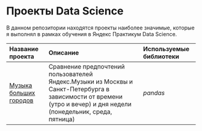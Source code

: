 # Проекты Data Science

В данном репозитории находятся проекты наиболее значимые, которые я выполнял в рамках обучения в Яндекс Практикум Data Science.

| Название проекта | Описание | Используемые библиотеки | 
| :---------------------- | :---------------------- | :---------------------- |
| [Музыка больших городов](big_cities_music) | Сравнение предпочтений пользователей Яндекс.Музыки из Москвы и Санкт-Петербурга в зависимости от времени (утро и вечер) и дня недели (понедельник, среда, пятница)| *pandas* |
